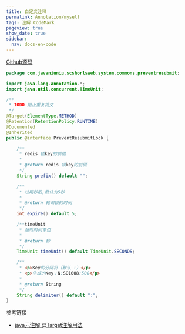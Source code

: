 ```yaml
---
title: 自定义注释
permalink: Annotation/myself
tags: 注解 CodeMark
pageview: true
show_date: true
sidebar:
  nav: docs-en-code
---
```

[Github源码](https://github.com/minplemon/springboot-buckets/springboot-aop-transactional)

```java
package com.javaniuniu.scshorlsweb.system.commons.preventresubmit;

import java.lang.annotation.*;
import java.util.concurrent.TimeUnit;

/**
 * TODO 阻止重复提交
 */
@Target(ElementType.METHOD)
@Retention(RetentionPolicy.RUNTIME)
@Documented
@Inherited
public @interface PreventResubmitLock {

    /**
     * redis 锁key的前缀
     *
     * @return redis 锁key的前缀
     */
    String prefix() default "";

    /**
     * 过期秒数,默认为5秒
     *
     * @return 轮询锁的时间
     */
    int expire() default 5;

    /**timeUnit
     * 超时时间单位
     *
     * @return 秒
     */
    TimeUnit timeUnit() default TimeUnit.SECONDS;

    /**
     * <p>Key的分隔符（默认 :）</p>
     * <p>生成的Key：N:SO1008:500</p>
     *
     * @return String
     */
    String delimiter() default ":";
}

```

参考链接
- [java元注解 @Target注解用法](https://www.cnblogs.com/unknows/p/10261539.html)
